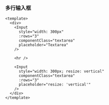### 多行输入框

<!--start-code-->

```vue
<template>
  <div>
    <Input
      style="width: 300px"
      :rows="3"
      componentClass="textarea"
      placeholder="Textarea"
    />

    <hr />

    <Input
      style="width: 300px; resize: vertical"
      componentClass="textarea"
      :rows="3"
      placeholder="resize: 'vertical'"
    />
  </div>
</template>
```

<!--end-code-->

